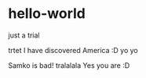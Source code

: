 # hello-world
just a trial

trtet
I have discovered America :D   yo yo

Samko is bad!
tralalala
Yes you are :D
